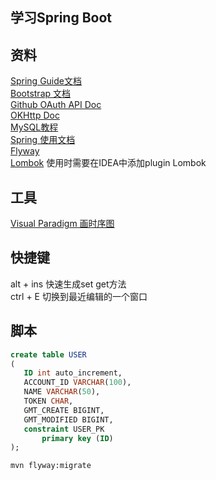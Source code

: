 ## 学习Spring Boot 

## 资料
[Spring Guide文档](https://spring.io/guides)  
[Bootstrap 文档](https://v3.bootcss.com)   
[Github OAuth API Doc](https://developer.github.com/apps/building-oauth-apps/creating-an-oauth-app/)  
[OKHttp Doc](https://square.github.io/okhttp/)            
[MySQL教程](https://www.runoob.com/mysql/mysql-tutorial.html)   
[Spring 使用文档](https://docs.spring.io/spring-boot/docs/2.0.0.RC1/reference/htmlsingle/#boot-features-embedded-database-support)            
[Flyway](https://flywaydb.org/getstarted/firststeps/maven)  
[Lombok](https://projectlombok.org/) 使用时需要在IDEA中添加plugin Lombok  

 
 
 
 ## 工具
 [Visual Paradigm 画时序图](https://www.visual-paradigm.com/cn/)
 
 
 ## 快捷键
 alt + ins  快速生成set get方法    
 ctrl + E   切换到最近编辑的一个窗口
 
 
 
 ## 脚本
 ```sql
 create table USER
 (
 	ID int auto_increment,
 	ACCOUNT_ID VARCHAR(100),
 	NAME VARCHAR(50),
 	TOKEN CHAR,
 	GMT_CREATE BIGINT,
 	GMT_MODIFIED BIGINT,
 	constraint USER_PK
 		primary key (ID)
 );
```
```shell script
mvn flyway:migrate
```
 
